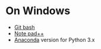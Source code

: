 # On Windows

- [Git bash](https://gitforwindows.org/)
- [Note pad++](https://notepad-plus-plus.org/)
- [Anaconda](https://www.anaconda.com/download/) version for Python 3.x 
